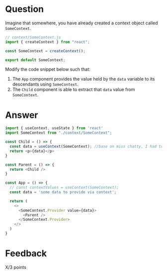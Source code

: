 # Question

Imagine that somewhere, you have already created a context object called `SomeContext`. 

```js
// context/SomeContext.js
import { createContext } from "react";

const SomeContext = createContext();

export default SomeContext;
```

Modify the code snippet below such that:
1. The `App` component provides the value held by the `data` variable to its descendants using `SomeContext`.
2. The `Child` component is able to extract that `data` value from `SomeContext`.


# Answer

```js
import { useContext, useState } from 'react'
import SomeContext from "./context/SomeContext";

const Child = () => {
  const data = useContext(SomeContext); //base on miss chatty, I had to extra content here
  return <p>{data}</p>
}

const Parent = () => {
  return <Child />
}

const App = () => {
  // const contextValues = useContext(SomeContext);
  const data = 'some data to provide via context';

  return (
    <>
      <SomeContext.Provider value={data}>
        <Parent />
      </SomeContext.Provider>
    </>
  )
}
```


# Feedback

X/3 points